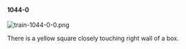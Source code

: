 #### 1044-0
![train-1044-0-0.png](https://github.com/lil-lab/nlvr/raw/master/nlvr/train/images/38/train-1044-0-0.png "train-1044-0-0.png")

There is a yellow square closely touching right wall of a box.